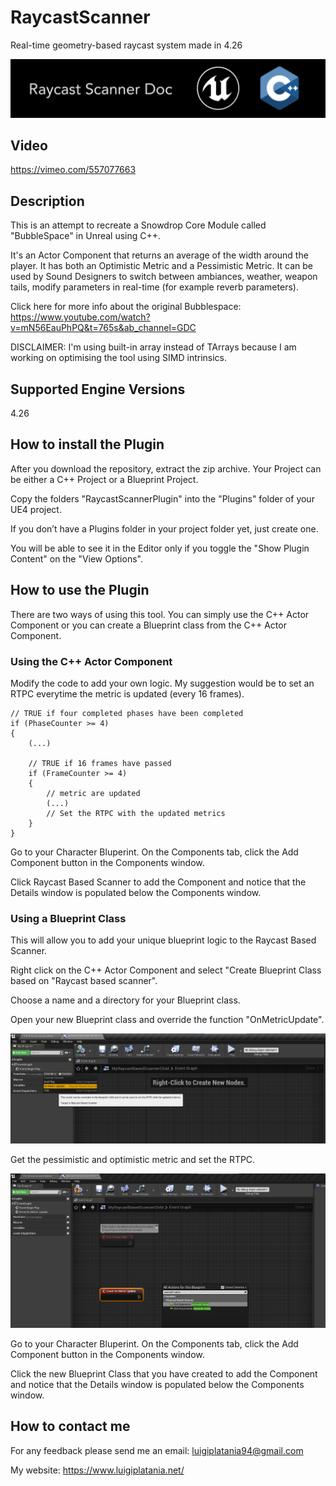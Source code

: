 # RaycastScanner
Real-time geometry-based raycast system made in 4.26

![](Documentation/Images/Image01.png)
 
## Video
https://vimeo.com/557077663
 
## Description

This is an attempt to recreate a Snowdrop Core Module called "BubbleSpace" in Unreal using C++.

It's an Actor Component that returns an average of the width around the player. It has both an Optimistic Metric and a Pessimistic Metric.
It can be used by Sound Designers to switch between ambiances, weather, weapon tails, modify parameters in real-time (for example reverb parameters).

Click here for more info about the original Bubblespace:
https://www.youtube.com/watch?v=mN56EauPhPQ&t=765s&ab_channel=GDC

DISCLAIMER:
I'm using built-in array instead of TArrays because I am working on optimising the tool using SIMD intrinsics.


## Supported Engine Versions
4.26 

## How to install the Plugin 
After you download the repository, extract the zip archive. Your Project can be either a C++ Project or a Blueprint Project. 

Copy the folders "RaycastScannerPlugin" into the "Plugins" folder of your UE4 project. 

If you don’t have a Plugins folder in your project folder yet, just create one.

You will be able to see it in the Editor only if you toggle the "Show Plugin Content" on the "View Options".


## How to use the Plugin
There are two ways of using this tool. You can simply use the C++ Actor Component or you can create a Blueprint class from the C++ Actor Component.

### Using the C++ Actor Component
Modify the code to add your own logic. My suggestion would be to set an RTPC everytime the metric is updated (every 16 frames).
```
// TRUE if four completed phases have been completed
if (PhaseCounter >= 4)
{
	(...)

	// TRUE if 16 frames have passed
	if (FrameCounter >= 4)
	{
		// metric are updated
		(...)
		// Set the RTPC with the updated metrics
	}
}	
```

Go to your Character Bluperint. On the Components tab, click the Add Component button in the Components window.

Click Raycast Based Scanner to add the Component and notice that the Details window is populated below the Components window.

### Using a Blueprint Class
This will allow you to add your unique blueprint logic to the Raycast Based Scanner.

Right click on the C++ Actor Component and select "Create Blueprint Class based on "Raycast based scanner". 

Choose a name and a directory for your Blueprint class.

Open your new Blueprint class and override the function "OnMetricUpdate".

![](Documentation/Images/Image02.png)

Get the pessimistic and optimistic metric and set the RTPC.

![](Documentation/Images/Image03.png)

Go to your Character Bluperint. On the Components tab, click the Add Component button in the Components window.

Click the new Blueprint Class that you have created to add the Component and notice that the Details window is populated below the Components window.


## How to contact me
For any feedback please send me an email: 
luigiplatania94@gmail.com

My website: https://www.luigiplatania.net/
